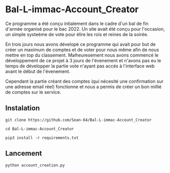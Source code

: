 # Bal-L-immac-Account_Creator
Ce programme a été conçu intialement dans le cadre d'un bal de fin d'année organisé pour le bac 2022.
Un site avait été conçu pour l'occasion, un simple systeème de vote pour élire les rois et reines de la soirée.

En trois jours nous avons dévelopé ce programme qui avait pour but de créer un maximum de comptes et de voter pour nous même afin de nous mettre en top du classement.
Malheuresement nous avons commencé le développement de ce projet à 3 jours de l'évenement et n'avons pas eu le temps de développer la partie vote n'ayant pas accés à l'interface web avant le début de l'évenement.

Cependant la partie créant des comptes (qui nécesité une confirmation sur une adresse email réel) fonctionne et nous a permis de créer un bon millié de comptes sur le service. 
## Instalation
```
git clone https://github.com/Sean-64/Bal-L-immac-Account_Creator

cd Bal-L-immac-Account_Creator

pip3 install -r requirements.txt
```
## Lancement
```
python account_creation.py
```

